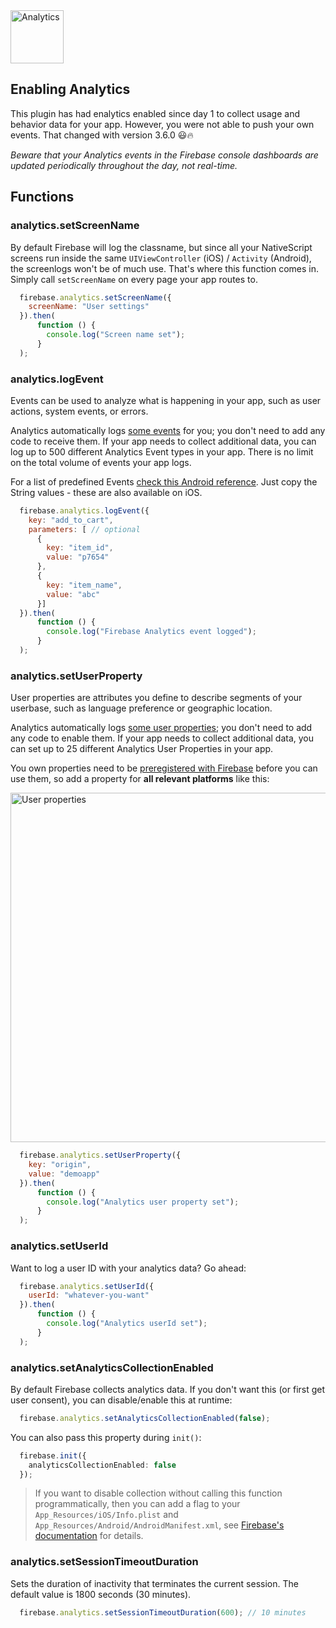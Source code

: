 <img src="https://raw.githubusercontent.com/EddyVerbruggen/nativescript-plugin-firebase/master/docs/images/features/analytics.png" height="85px" alt="Analytics"/>

## Enabling Analytics
This plugin has had enalytics enabled since day 1 to collect usage and behavior data for your app. However, you were not able to push your own events. That changed with version 3.6.0 😃🔥

_Beware that your Analytics events in the Firebase console dashboards are updated periodically throughout the day, not real-time._


## Functions

### analytics.setScreenName
By default Firebase will log the classname, but since all your NativeScript screens run inside the same `UIViewController` (iOS) / `Activity` (Android),
the screenlogs won't be of much use. That's where this function comes in. Simply call `setScreenName` on every page your app routes to.

```js
  firebase.analytics.setScreenName({
    screenName: "User settings"
  }).then(
      function () {
        console.log("Screen name set");
      }
  );
```

### analytics.logEvent
Events can be used to analyze what is happening in your app, such as user actions, system events, or errors.

Analytics automatically logs [some events](https://support.google.com/firebase/answer/6317485) for you; you don't need to add any code to receive them. If your app needs to collect additional data, you can log up to 500 different Analytics Event types in your app. There is no limit on the total volume of events your app logs.

For a list of predefined Events [check this Android reference](https://firebase.google.com/docs/reference/android/com/google/firebase/analytics/FirebaseAnalytics.Event.html). Just copy the String values - these are also available on iOS.

```js
  firebase.analytics.logEvent({
    key: "add_to_cart",
    parameters: [ // optional
      {
        key: "item_id",
        value: "p7654"
      },
      {
        key: "item_name",
        value: "abc"
      }]
  }).then(
      function () {
        console.log("Firebase Analytics event logged");
      }
  );
```

### analytics.setUserProperty
User properties are attributes you define to describe segments of your userbase, such as language preference or geographic location.

Analytics automatically logs [some user properties](https://support.google.com/firebase/answer/6317486); you don't need to add any code to enable them. If your app needs to collect additional data, you can set up to 25 different Analytics User Properties in your app.

You own properties need to be [preregistered with Firebase](https://support.google.com/firebase/answer/6317519?hl=en&ref_topic=6317489#create-property) before you can use them, so add a property for __all relevant platforms__ like this:

<img src="images/analytics-userproperty.png" width="905px" height="559px" alt="User properties"/>


```js
  firebase.analytics.setUserProperty({
    key: "origin",
    value: "demoapp"
  }).then(
      function () {
        console.log("Analytics user property set");
      }
  );
```

### analytics.setUserId
Want to log a user ID with your analytics data? Go ahead:

```js
  firebase.analytics.setUserId({
    userId: "whatever-you-want"
  }).then(
      function () {
        console.log("Analytics userId set");
      }
  );
```

### analytics.setAnalyticsCollectionEnabled
By default Firebase collects analytics data. If you don't want this (or first get user consent),
you can disable/enable this at runtime:

```js
  firebase.analytics.setAnalyticsCollectionEnabled(false);
```

You can also pass this property during `init()`:

```typescript
  firebase.init({
    analyticsCollectionEnabled: false
  });
```

> If you want to disable collection without calling this function programmatically, then you can add a flag to your `App_Resources/iOS/Info.plist` and `App_Resources/Android/AndroidManifest.xml`, see [Firebase's documentation](https://firebase.google.com/support/guides/disable-analytics) for details.

### analytics.setSessionTimeoutDuration
Sets the duration of inactivity that terminates the current session. The default value is 1800 seconds (30 minutes).

```js
  firebase.analytics.setSessionTimeoutDuration(600); // 10 minutes
```
